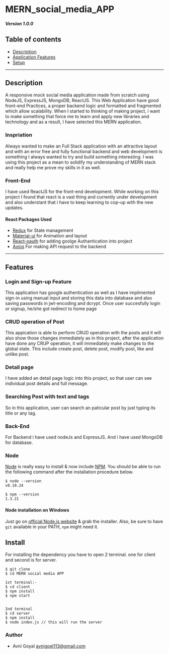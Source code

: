 # MERN_social_media_APP

##### Version 1.0.0

## Table of contents

- [Description](#Description)
- [Application Features](#Features)
- [Setup](#Requirement)

---

## Description

A responsive mock social media application made from scratch using NodeJS, ExpressJS, MongoDB, ReactJS. This Web Application have good front-end Practices, a proper backend logic and formatted and fragmented which allow scalability. When I started to thinking of making project, i want to make something that force me to learn and apply new libraries and technology and as a result, I have selected this MERN application.

### Inspriation

Always wanted to make an Full Stack application with an attractive layout and with an error free and fully functional backend and web development is something I always wanted to try and build something interesting. I was using this project as a mean to solidify my understanding of MERN stack and really help me prove my skills in it as well.

### Front-End

I have used ReactJS for the front-end development. While working on this project I found that react is a vast thing and currently under development and also understant that i have to keep learning to cop-up with the new updates.

#### React Packages Used

- [Redux](https://redux.js.org/) for State management
- [Material-ui](https://mui.com/) for Animation and layout
- [React-oauth](https://www.npmjs.com/package/react-simple-oauth2-login) for adding goolge Authantication into project
- [Axios](https://www.npmjs.com/package/axios) For making API request to the backend

---

## Features

### Login and Sign-up Feature

This application has google authentication as well as I have implimented sign-in using manual input and storing this data into database and also saving passwords in jwt-encoding and dcrypt. Once user succesfully login or signup, he/she got redirect to home page

### CRUD operation of Post

This appication is able to perform CRUD operation with the posts and it will also show those changes immediately as in this project, after the application have done any CRUP operation, it will immediately make changes to the global state. This include create post, delete post, modify post, like and unlike post.

### Detail page

I have added an detail page logic into this project, so that user can see individual post details and full message.

### Searching Post with text and tags

So in this application, user can search an paticular post by just typing its title or any tag.

### Back-End

For Backend i have used nodeJs and ExpressJS. And i have used MongoDB for database.

### Node

[Node](http://nodejs.org/) is really easy to install & now include [NPM](https://npmjs.org/).
You should be able to run the following command after the installation procedure
below.

    $ node --version
    v0.10.24

    $ npm --version
    1.3.21

#### Node installation on Windows

Just go on [official Node.js website](http://nodejs.org/) & grab the installer.
Also, be sure to have `git` available in your PATH, `npm` might need it.

## Install

For installing the dependency you have to open 2 terminal. one for client and second is for server.

    $ git clone
    $ cd MERN social media APP

    1st terminal:-
    $ cd client
    $ npm install
    $ npm start


    2nd terminal
    $ cd server
    $ npm install
    $ node index.js // this will run the server

### Author

- Avni Goyal <avnigoel113@gmail.com>
